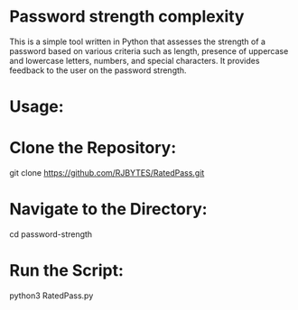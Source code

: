 # Password strength complexity 
This is a simple tool written in Python that assesses the strength of a password based on various criteria such as length, 
presence of uppercase and lowercase letters,
numbers, and special characters. It provides feedback to the user on the password strength.

# Usage:

# Clone the Repository:
git clone https://github.com/RJBYTES/RatedPass.git

# Navigate to the Directory:
cd password-strength

# Run the Script:
python3 RatedPass.py
